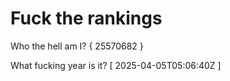 # Fuck the rankings

Who the hell am I?
{ 25570682 }

What fucking year is it?
[ 2025-04-05T05:06:40Z ]
